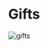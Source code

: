 # Gifts 

![gifts](https://user-images.githubusercontent.com/43802375/48137033-7cdbca80-e2e4-11e8-9f85-8a9d6992d2dd.png)
